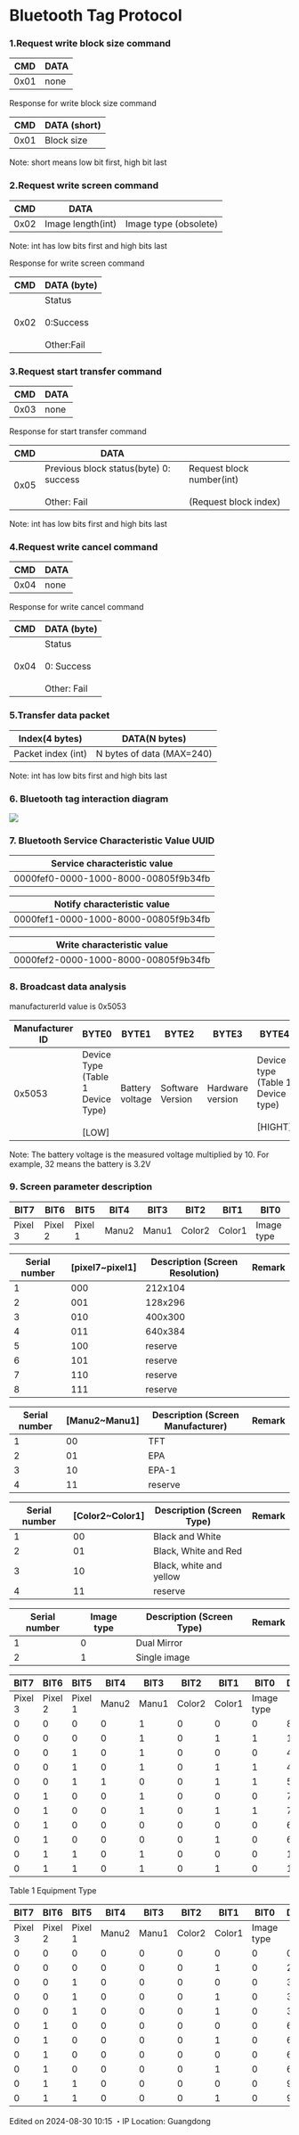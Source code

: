 # Bluetooth Tag Protocol

### 1.Request write block size command

| CMD | DATA |
| --- | --- |
| 0x01 | none |

Response for write block size command

| CMD | DATA (short) |
| --- | --- |
| 0x01 | Block size |

Note: short means low bit first, high bit last

### 2.Request write screen command

| CMD | DATA |    |
| --- | --- | --- |
| 0x02 | Image length(int) | Image type (obsolete) |

Note: int has low bits first and high bits last

Response for write screen command

| CMD | DATA (byte) |
| --- | --- |
| 0x02 | Status  <br>  <br>0:Success  <br>  <br>Other:Fail |

### 3.Request start transfer command

| CMD | DATA |
| --- | --- |
| 0x03 | none |

Response for start transfer command

| CMD | DATA |    |
| --- | --- | --- |
| 0x05 | Previous block status(byte) 0: success  <br>  <br>Other: Fail | Request block number(int)  <br>  <br>(Request block index) |

Note: int has low bits first and high bits last

### 4.Request write cancel command

| CMD | DATA |
| --- | --- |
| 0x04 | none |

Response for write cancel command

| CMD | DATA (byte) |
| --- | --- |
| 0x04 | Status  <br>  <br>0: Success  <br>  <br>Other: Fail |

### 5.Transfer data packet

| Index(4 bytes) | DATA(N bytes) |
| --- | --- |
| Packet index (int) | N bytes of data (MAX=240) |

Note: int has low bits first and high bits last

### 6. Bluetooth tag interaction diagram

![](interaction_diagram.jpg)

### 7. Bluetooth Service Characteristic Value UUID

| Service characteristic value |
| --- |
| 0000fef0-0000-1000-8000-00805f9b34fb |

| Notify characteristic value |
| --- |
| 0000fef1-0000-1000-8000-00805f9b34fb |

| Write characteristic value |
| --- |
| 0000fef2-0000-1000-8000-00805f9b34fb |

### 8. Broadcast data analysis

manufacturerId value is 0x5053

| Manufacturer ID | BYTE0 | BYTE1 | BYTE2 | BYTE3 | BYTE4 |
| --- | --- | --- | --- | --- | --- |
| 0x5053 | Device Type (Table 1 Device Type)  <br>  <br>\[LOW\] | Battery voltage | Software Version | Hardware version | Device type (Table 1 Device type)  <br>  <br>\[HIGHT\] |

Note: The battery voltage is the measured voltage multiplied by 10. For example, 32 means the battery is 3.2V

### 9. Screen parameter description

| BIT7 | BIT6 | BIT5 | BIT4 | BIT3 | BIT2 | BIT1 | BIT0 |
| --- | --- | --- | --- | --- | --- | --- | --- |
| Pixel 3 | Pixel 2 | Pixel 1 | Manu2 | Manu1 | Color2 | Color1 | Image type |

| Serial number | \[pixel7~pixel1\] | Description (Screen Resolution) | Remark |
| --- | --- | --- | --- |
| 1   | 000 | 212x104 |     |
| 2   | 001 | 128x296 |     |
| 3   | 010 | 400x300 |     |
| 4   | 011 | 640x384 |     |
| 5   | 100 | reserve |     |
| 6   | 101 | reserve |     |
| 7   | 110 | reserve |     |
| 8   | 111 | reserve |     |

| Serial number | \[Manu2~Manu1\] | Description (Screen Manufacturer) | Remark |
| --- | --- | --- | --- |
| 1   | 00  | TFT |     |
| 2   | 01  | EPA |     |
| 3   | 10  | EPA-1 |     |
| 4   | 11  | reserve |     |

| Serial number | \[Color2~Color1\] | Description (Screen Type) | Remark |
| --- | --- | --- | --- |
| 1   | 00  | Black and White |     |
| 2   | 01  | Black, White and Red |     |
| 3   | 10  | Black, white and yellow |     |
| 4   | 11  | reserve |     |

| Serial number | Image type | Description (Screen Type) | Remark |
| --- | --- | --- | --- |
| 1   | 0   | Dual Mirror |     |
| 2   | 1   | Single image |     |

| BIT7 | BIT6 | BIT5 | BIT4 | BIT3 | BIT2 | BIT1 | BIT0 | DEC | HEX | Remark |
| --- | --- | --- | --- | --- | --- | --- | --- | --- | --- | --- |
| Pixel 3 | Pixel 2 | Pixel 1 | Manu2 | Manu1 | Color2 | Color1 | Image type |
| 0   | 0   | 0   | 0   | 1   | 0   | 0   | 0   | 8   | 0x08 | EPA\_LCD\_212x104\_BW |
| 0   | 0   | 0   | 0   | 1   | 0   | 1   | 1   | 11  | 0x0B | EPA\_LCD\_212x104\_BWR |
| 0   | 0   | 1   | 0   | 1   | 0   | 0   | 0   | 40  | 0x28 | EPA\_LCD\_128x296\_BW |
| 0   | 0   | 1   | 0   | 1   | 0   | 1   | 1   | 43  | 0x2B | EPA\_LCD\_128x296\_BWR |
| 0   | 0   | 1   | 1   | 0   | 0   | 1   | 1   | 51  | 0x33 | EPA\_LCD\_128x296\_1\_BWR |
| 0   | 1   | 0   | 0   | 1   | 0   | 0   | 0   | 72  | 0x48 | EPA\_LCD\_400x300\_BW |
| 0   | 1   | 0   | 0   | 1   | 0   | 1   | 1   | 75  | 0x4B | EPA\_LCD\_400x300\_BWR |
| 0   | 1   | 0   | 0   | 0   | 0   | 0   | 0   | 64  | 0x40 | TFT\_LCD\_400x300\_BW |
| 0   | 1   | 0   | 0   | 0   | 0   | 1   | 0   | 66  | 0x42 | TFT\_LCD\_400x300\_BWR |
| 0   | 1   | 1   | 0   | 1   | 0   | 0   | 0   | 104 | 0x68 | EPA\_LCD\_640x384\_BW |
| 0   | 1   | 1   | 0   | 1   | 0   | 1   | 0   | 106 | 0x6A | EPA\_LCD\_640x384\_BWR |

Table 1 Equipment Type

| BIT7 | BIT6 | BIT5 | BIT4 | BIT3 | BIT2 | BIT1 | BIT0 | DEC | HEX | Remark |
| --- | --- | --- | --- | --- | --- | --- | --- | --- | --- | --- |
| Pixel 3 | Pixel 2 | Pixel 1 | Manu2 | Manu1 | Color2 | Color1 | Image type |
| 0   | 0   | 0   | 0   | 0   | 0   | 0   | 0   | 0   | 0x00 | EPA\_LCD\_212x104\_BW |
| 0   | 0   | 0   | 0   | 0   | 0   | 1   | 0   | 2   | 0x02 | EPA\_LCD\_212x104\_BWR |
| 0   | 0   | 1   | 0   | 0   | 0   | 0   | 0   | 32  | 0x20 | EPA\_LCD\_128x296\_BW |
| 0   | 0   | 1   | 0   | 0   | 0   | 1   | 0   | 34  | 0x22 | EPA\_LCD\_128x296\_BWR |
| 0   | 0   | 1   | 0   | 0   | 0   | 1   | 0   | 34  | 0x22 | EPA\_LCD\_128x296\_BWR\_1 |
| 0   | 1   | 0   | 0   | 0   | 0   | 0   | 0   | 64  | 0x40 | EPA\_LCD\_400x300\_BW |
| 0   | 1   | 0   | 0   | 0   | 0   | 1   | 0   | 66  | 0x42 | EPA\_LCD\_400x300\_BWR |
| 0   | 1   | 0   | 0   | 0   | 0   | 0   | 0   | 64  | 0x40 | TFT\_LCD\_400x300\_BW |
| 0   | 1   | 0   | 0   | 0   | 0   | 1   | 0   | 66  | 0x42 | TFT\_LCD\_400x300\_BWR |
| 0   | 1   | 1   | 0   | 0   | 0   | 0   | 0   | 96  | 0x60 | EPA\_LCD\_640x384\_BW |
| 0   | 1   | 1   | 0   | 0   | 0   | 1   | 0   | 98  | 0x62 | EPA\_LCD\_640x384\_BWR |

Edited on 2024-08-30 10:15 ・IP Location: Guangdong
